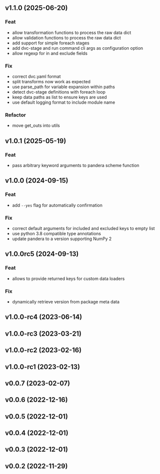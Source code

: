 ## v1.1.0 (2025-06-20)

### Feat

- allow transformation functions to process the raw data dict
- allow validation functions to process the raw data dict
- add support for simple foreach stages
- add dvc-stage and run command cli args as configuration option
- allow regexp for in and exclude fields

### Fix

- correct dvc.yaml format
- split transforms now work as expected
- use parse_path for variable expansion within paths
- detect dvc-stage definitions with foreach loop
- keep data paths as list to ensure keys are used
- use default logging format to include module name

### Refactor

- move get_outs into utils

## v1.0.1 (2025-05-19)

### Feat

- pass arbitrary keyword arguments to pandera scheme function

## v1.0.0 (2024-09-15)

### Feat

- add `--yes` flag for automatically confirmation

### Fix

- correct default arguments for included and excluded keys to empty list
- use python 3.8 compatible type annotations
- update pandera to a version supporting NumPy 2

## v1.0.0rc5 (2024-09-13)

### Feat

- allows to provide returned keys for custom data loaders

### Fix

- dynamically retrieve version from package meta data

## v1.0.0-rc4 (2023-06-14)

## v1.0.0-rc3 (2023-03-21)

## v1.0.0-rc2 (2023-02-16)

## v1.0.0-rc1 (2023-02-13)

## v0.0.7 (2023-02-07)

## v0.0.6 (2022-12-16)

## v0.0.5 (2022-12-01)

## v0.0.4 (2022-12-01)

## v0.0.3 (2022-12-01)

## v0.0.2 (2022-11-29)

